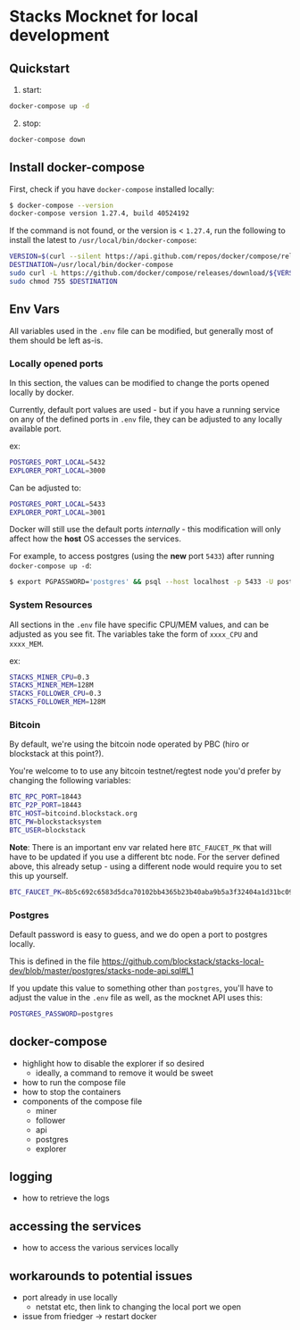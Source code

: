 # Stacks Mocknet for local development
## Quickstart
1. start:
```bash
docker-compose up -d
```
2. stop:
```bash
docker-compose down
```

## Install docker-compose
First, check if you have `docker-compose` installed locally:
```bash
$ docker-compose --version
docker-compose version 1.27.4, build 40524192
```

If the command is not found, or the version is < `1.27.4`, run the following to install the latest to `/usr/local/bin/docker-compose`:
```bash
VERSION=$(curl --silent https://api.github.com/repos/docker/compose/releases/latest | jq .name -r)
DESTINATION=/usr/local/bin/docker-compose
sudo curl -L https://github.com/docker/compose/releases/download/${VERSION}/docker-compose-$(uname -s)-$(uname -m) -o $DESTINATION
sudo chmod 755 $DESTINATION
```


## Env Vars
All variables used in the `.env` file can be modified, but generally most of them should be left as-is.


### Locally opened ports
In this section, the values can be modified to change the ports opened locally by docker.

Currently, default port values are used - but if you have a running service on any of the defined ports in `.env` file, they can be adjusted to any locally available port.

ex:
```bash
POSTGRES_PORT_LOCAL=5432
EXPLORER_PORT_LOCAL=3000
```
Can be adjusted to:
```bash
POSTGRES_PORT_LOCAL=5433
EXPLORER_PORT_LOCAL=3001
```

Docker will still use the default ports *internally* - this modification will only affect how the **host** OS accesses the services.

For example, to access postgres (using the **new** port `5433`) after running `docker-compose up -d`:
```bash
$ export PGPASSWORD='postgres' && psql --host localhost -p 5433 -U postgres -d stacks_node_api
```


### System Resources
All sections in the `.env` file have specific CPU/MEM values, and can be adjusted as you see fit.
The variables take the form of `xxxx_CPU` and `xxxx_MEM`.

ex:
```bash
STACKS_MINER_CPU=0.3
STACKS_MINER_MEM=128M
STACKS_FOLLOWER_CPU=0.3
STACKS_FOLLOWER_MEM=128M
```

### Bitcoin
By default, we're using the bitcoin node operated by PBC (hiro or blockstack at this point?).

You're welcome to to use any bitcoin testnet/regtest node you'd prefer by changing the following variables:

```bash
BTC_RPC_PORT=18443
BTC_P2P_PORT=18443
BTC_HOST=bitcoind.blockstack.org
BTC_PW=blockstacksystem
BTC_USER=blockstack
```
**Note**: There is an important env var related here `BTC_FAUCET_PK` that will have to be updated if you use a different btc node. For the server defined above, this already setup - using a different node would require you to set this up yourself.
```bash
BTC_FAUCET_PK=8b5c692c6583d5dca70102bb4365b23b40aba9b5a3f32404a1d31bc09d855d9b
```

### Postgres
Default password is easy to guess, and we do open a port to postgres locally.

This is defined in the file https://github.com/blockstack/stacks-local-dev/blob/master/postgres/stacks-node-api.sql#L1

If you update this value to something other than `postgres`, you'll have to adjust the value in the `.env` file as well, as the mocknet API uses this:
```bash
POSTGRES_PASSWORD=postgres
```

## docker-compose



- highlight how to disable the explorer if so desired
  - ideally, a command to remove it would be sweet
- how to run the compose file
- how to stop the containers
- components of the compose file
  - miner
  - follower
  - api
  - postgres
  - explorer

## logging
- how to retrieve the logs

## accessing the services
- how to access the various services locally


## workarounds to potential issues
- port already in use locally
  - netstat etc, then link to changing the local port we open
- issue from friedger -> restart docker
